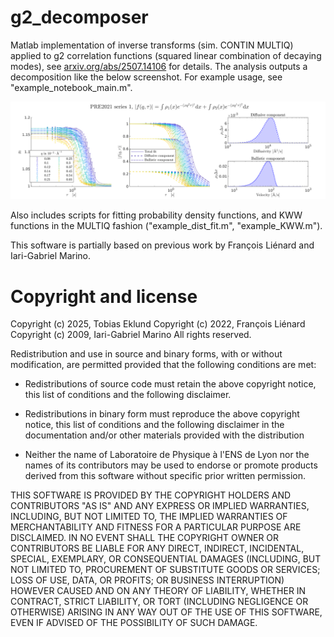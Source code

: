 # g2_decomposer
Matlab implementation of inverse transforms (sim. CONTIN MULTIQ) applied to g2 correlation functions (squared linear combination of decaying modes), see [arxiv.org/abs/2507.14106](https://arxiv.org/abs/2507.14106) for details. The analysis outputs a decomposition like the below screenshot. For example usage, see "example_notebook_main.m".

![Analys result](screenshot.png?raw=true)

Also includes scripts for fitting probability density functions, and KWW functions in the MULTIQ fashion ("example_dist_fit.m", "example_KWW.m").

This software is partially based on previous work by François Liénard and Iari-Gabriel Marino.

# Copyright and license

Copyright (c) 2025, Tobias Eklund
Copyright (c) 2022, François Liénard
Copyright (c) 2009, Iari-Gabriel Marino
All rights reserved.

Redistribution and use in source and binary forms, with or without
modification, are permitted provided that the following conditions are met:

* Redistributions of source code must retain the above copyright notice, this
  list of conditions and the following disclaimer.

* Redistributions in binary form must reproduce the above copyright notice,
  this list of conditions and the following disclaimer in the documentation
  and/or other materials provided with the distribution

* Neither the name of Laboratoire de Physique à l'ENS de Lyon nor the names of its
  contributors may be used to endorse or promote products derived from this
  software without specific prior written permission.

THIS SOFTWARE IS PROVIDED BY THE COPYRIGHT HOLDERS AND CONTRIBUTORS "AS IS"
AND ANY EXPRESS OR IMPLIED WARRANTIES, INCLUDING, BUT NOT LIMITED TO, THE
IMPLIED WARRANTIES OF MERCHANTABILITY AND FITNESS FOR A PARTICULAR PURPOSE ARE
DISCLAIMED. IN NO EVENT SHALL THE COPYRIGHT OWNER OR CONTRIBUTORS BE LIABLE
FOR ANY DIRECT, INDIRECT, INCIDENTAL, SPECIAL, EXEMPLARY, OR CONSEQUENTIAL
DAMAGES (INCLUDING, BUT NOT LIMITED TO, PROCUREMENT OF SUBSTITUTE GOODS OR
SERVICES; LOSS OF USE, DATA, OR PROFITS; OR BUSINESS INTERRUPTION) HOWEVER
CAUSED AND ON ANY THEORY OF LIABILITY, WHETHER IN CONTRACT, STRICT LIABILITY,
OR TORT (INCLUDING NEGLIGENCE OR OTHERWISE) ARISING IN ANY WAY OUT OF THE USE
OF THIS SOFTWARE, EVEN IF ADVISED OF THE POSSIBILITY OF SUCH DAMAGE.
